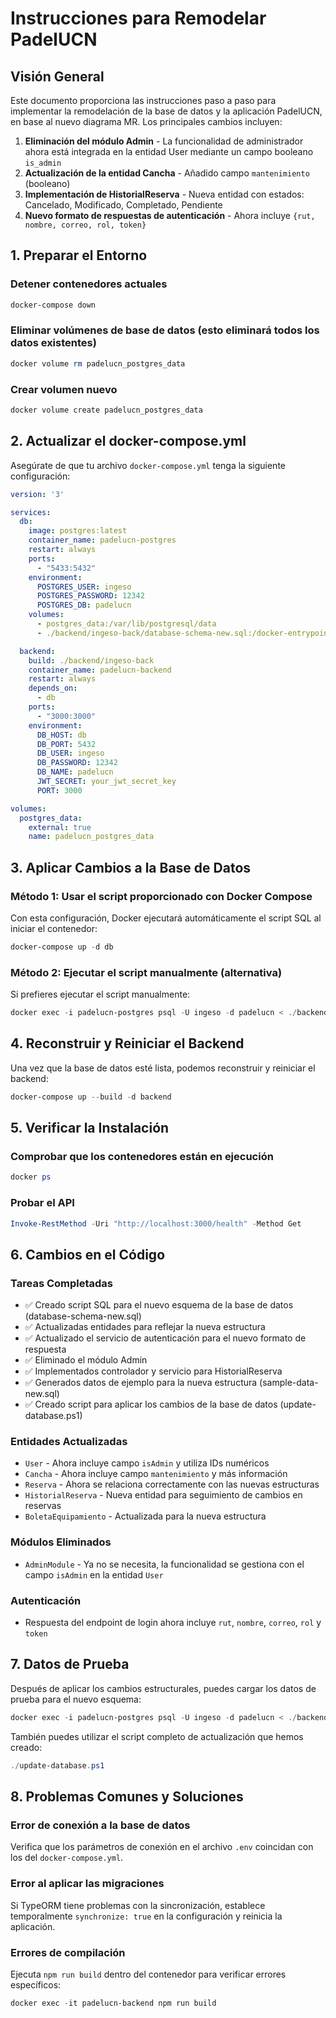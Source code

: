 # Instrucciones para Remodelar PadelUCN

## Visión General
Este documento proporciona las instrucciones paso a paso para implementar la remodelación de la base de datos y la aplicación PadelUCN, en base al nuevo diagrama MR. Los principales cambios incluyen:

1. **Eliminación del módulo Admin** - La funcionalidad de administrador ahora está integrada en la entidad User mediante un campo booleano `is_admin`
2. **Actualización de la entidad Cancha** - Añadido campo `mantenimiento` (booleano) 
3. **Implementación de HistorialReserva** - Nueva entidad con estados: Cancelado, Modificado, Completado, Pendiente
4. **Nuevo formato de respuestas de autenticación** - Ahora incluye `{rut, nombre, correo, rol, token}`

## 1. Preparar el Entorno

### Detener contenedores actuales
```powershell
docker-compose down
```

### Eliminar volúmenes de base de datos (esto eliminará todos los datos existentes)
```powershell
docker volume rm padelucn_postgres_data
```

### Crear volumen nuevo
```powershell
docker volume create padelucn_postgres_data
```

## 2. Actualizar el docker-compose.yml

Asegúrate de que tu archivo `docker-compose.yml` tenga la siguiente configuración:

```yaml
version: '3'

services:
  db:
    image: postgres:latest
    container_name: padelucn-postgres
    restart: always
    ports:
      - "5433:5432"
    environment:
      POSTGRES_USER: ingeso
      POSTGRES_PASSWORD: 12342
      POSTGRES_DB: padelucn
    volumes:
      - postgres_data:/var/lib/postgresql/data
      - ./backend/ingeso-back/database-schema-new.sql:/docker-entrypoint-initdb.d/01-schema.sql

  backend:
    build: ./backend/ingeso-back
    container_name: padelucn-backend
    restart: always
    depends_on:
      - db
    ports:
      - "3000:3000"
    environment:
      DB_HOST: db
      DB_PORT: 5432
      DB_USER: ingeso
      DB_PASSWORD: 12342
      DB_NAME: padelucn
      JWT_SECRET: your_jwt_secret_key
      PORT: 3000

volumes:
  postgres_data:
    external: true
    name: padelucn_postgres_data
```

## 3. Aplicar Cambios a la Base de Datos

### Método 1: Usar el script proporcionado con Docker Compose

Con esta configuración, Docker ejecutará automáticamente el script SQL al iniciar el contenedor:

```powershell
docker-compose up -d db
```

### Método 2: Ejecutar el script manualmente (alternativa)

Si prefieres ejecutar el script manualmente:

```powershell
docker exec -i padelucn-postgres psql -U ingeso -d padelucn < ./backend/ingeso-back/database-schema-new.sql
```

## 4. Reconstruir y Reiniciar el Backend

Una vez que la base de datos esté lista, podemos reconstruir y reiniciar el backend:

```powershell
docker-compose up --build -d backend
```

## 5. Verificar la Instalación

### Comprobar que los contenedores están en ejecución
```powershell
docker ps
```

### Probar el API
```powershell
Invoke-RestMethod -Uri "http://localhost:3000/health" -Method Get
```

## 6. Cambios en el Código

### Tareas Completadas
- ✅ Creado script SQL para el nuevo esquema de la base de datos (database-schema-new.sql)
- ✅ Actualizadas entidades para reflejar la nueva estructura
- ✅ Actualizado el servicio de autenticación para el nuevo formato de respuesta
- ✅ Eliminado el módulo Admin
- ✅ Implementados controlador y servicio para HistorialReserva
- ✅ Generados datos de ejemplo para la nueva estructura (sample-data-new.sql)
- ✅ Creado script para aplicar los cambios de la base de datos (update-database.ps1)

### Entidades Actualizadas
- `User` - Ahora incluye campo `isAdmin` y utiliza IDs numéricos
- `Cancha` - Ahora incluye campo `mantenimiento` y más información
- `Reserva` - Ahora se relaciona correctamente con las nuevas estructuras
- `HistorialReserva` - Nueva entidad para seguimiento de cambios en reservas
- `BoletaEquipamiento` - Actualizada para la nueva estructura

### Módulos Eliminados
- `AdminModule` - Ya no se necesita, la funcionalidad se gestiona con el campo `isAdmin` en la entidad `User`

### Autenticación
- Respuesta del endpoint de login ahora incluye `rut`, `nombre`, `correo`, `rol` y `token`

## 7. Datos de Prueba

Después de aplicar los cambios estructurales, puedes cargar los datos de prueba para el nuevo esquema:

```powershell
docker exec -i padelucn-postgres psql -U ingeso -d padelucn < ./backend/ingeso-back/sample-data-new.sql
```

También puedes utilizar el script completo de actualización que hemos creado:

```powershell
./update-database.ps1
```

## 8. Problemas Comunes y Soluciones

### Error de conexión a la base de datos
Verifica que los parámetros de conexión en el archivo `.env` coincidan con los del `docker-compose.yml`.

### Error al aplicar las migraciones
Si TypeORM tiene problemas con la sincronización, establece temporalmente `synchronize: true` en la configuración y reinicia la aplicación.

### Errores de compilación
Ejecuta `npm run build` dentro del contenedor para verificar errores específicos:

```powershell
docker exec -it padelucn-backend npm run build
```

